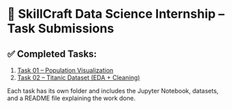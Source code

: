 # 📘 SkillCraft Data Science Internship – Task Submissions

## ✅ Completed Tasks:

1. [Task 01 – Population Visualization](Task01/readme.md)  
2. [Task 02 – Titanic Dataset (EDA + Cleaning)](Task02/readme.md)


Each task has its own folder and includes the Jupyter Notebook, datasets, and a README file explaining the work done.
